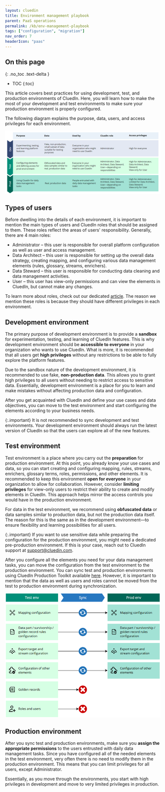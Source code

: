 ```yaml
---
layout: cluedin
title: Environment management playbook
parent: PaaS operations
permalink: /kb/env-management-playbook
tags: ["configuration", "migration"]
nav_order: 7
headerIcon: "paas"
---
```

## On this page
{: .no_toc .text-delta }
- TOC
{:toc}

This article covers best practices for using development, test, and production environments of CluedIn. Here, you will learn how to make the most of your development and test environments to make sure your production environment is properly configured.

The following diagram explains the purpose, data, users, and access privileges for each environment. 
 
![env-description-1.png](../../assets/images/kb/env-description-1.png)

## Types of users

Before dwelling into the details of each environment, it is important to mention the main types of users and CluedIn roles that should be assigned to them. These roles reflect the areas of users' responsibility. Generally, there are 4 main roles:

- Administrator – this user is responsible for overall platform configuration as well as user and access management.
- Data Architect – this user is responsible for setting up the overall data strategy, creating mapping, and configuring various data management elements (rules, glossary, streams, enrichers).
- Data Steward – this user is responsible for conducting data cleaning and data management activities.
- User – this user has view-only permissions and can view the elements in CluedIn, but cannot make any changes.

To learn more about roles, check out our dedicated [article](/administration/roles). The reason we mention these roles is because they should have different privileges in each environment.

## Development environment

The primary purpose of development environment is to provide a **sandbox** for experimentation, testing, and learning of CluedIn features. This is why development environment should be **accessible to everyone** in your organization who wants to use CluedIn. What is more, it is recommended that all users get **high privileges** without any restrictions to be able to fully explore the platform features.

Due to the sandbox nature of the development environment, it is recommended to use fake, **non-production data**. This allows you to grant high privileges to all users without needing to restrict access to sensitive data. Essentially, development environment is a place for you to learn and make mistakes without affecting production data and configuration.

After you get acquainted with CluedIn and define your use cases and data objectives, you can move to the test environment and start configuring the elements according to your business needs.

{:.important}
It is not recommended to sync development and test environments. Your development environment should always run the latest version of CluedIn so that the users can explore all of the new features.

## Test environment

Test environment is a place where you carry out the **preparation** for production environment. At this point, you already know your use cases and data, so you can start creating and configuring mapping, rules, streams, enrichers, glossary terms, roles, permissions, and other elements. It is recommended to keep this environment **open for everyone** in your organization to allow for collaboration. However, consider **limiting privileges** for view-only users to restrict their ability to create and modify elements in CluedIn. This approach helps mirror the access controls you would have in the production environment.

For data in the test environment, we recommend using **obfuscated data** or data samples similar to production data, but not the production data itself. The reason for this is the same as in the development environment—to ensure flexibility and learning possibilities for all users.

{:.important}
If you want to use sensitive data while preparing the configuration for the production environment, you might need a dedicated pre-production environment. If this is your case, reach out to CluedIn support at <a href="mailto:support@cluedin.com">support@cluedin.com</a>.

After you configure all the elements you need for your data management tasks, you can move the configuration from the test environment to the production environment. You can sync test and production environments using CluedIn Production Toolkit available [here](/kb/config-migrate). However, it is important to mention that the data as well as users and roles cannot be moved from the test to production environment during synchronization.  

![env-sync-1.png](../../assets/images/kb/env-sync-1.png)

## Production environment

After you sync test and production environments, make sure you **assign the appropriate permissions** to the users entrusted with daily data management tasks. Since you have configured all of the needed elements in the test environment, very often there is no need to modify them in the production environment. This means that you can limit privileges for all users, except Administrator.

Essentially, as you move through the environments, you start with high privileges in development and move to very limited privileges in production.